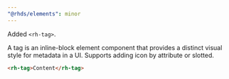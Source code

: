 ```yaml
---
"@rhds/elements": minor
---
```


Added `<rh-tag>`.

A tag is an inline-block element component that provides a distinct visual style for metadata in a UI.  Supports adding icon by attribute or slotted.

```html
<rh-tag>Content</rh-tag>
```
